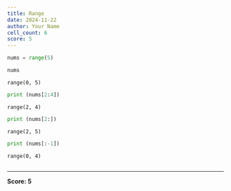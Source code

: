 ```yaml
---
title: Range
date: 2024-11-22
author: Your Name
cell_count: 6
score: 5
---
```


```python
nums = range(5) 
```


```python
nums
```




    range(0, 5)




```python
print (nums[2:4])
```

    range(2, 4)



```python
print (nums[2:])
```

    range(2, 5)



```python
print (nums[:-1]) 
```

    range(0, 4)



```python

```


---
**Score: 5**
